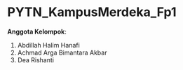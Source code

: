# PYTN_KampusMerdeka_Fp1

**Anggota Kelompok**:
1. Abdillah Halim Hanafi
2. Achmad Arga Bimantara Akbar
3. Dea Rishanti
